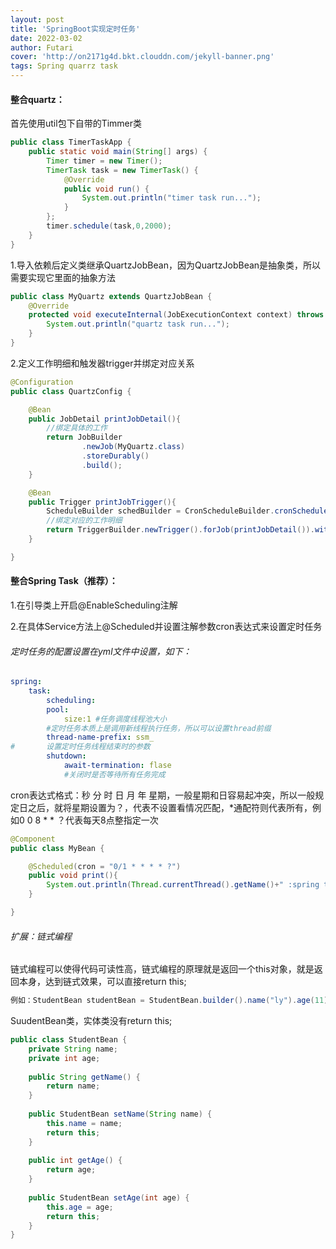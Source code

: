 ```yaml
---
layout: post
title: 'SpringBoot实现定时任务'
date: 2022-03-02
author: Futari
cover: 'http://on2171g4d.bkt.clouddn.com/jekyll-banner.png'
tags: Spring quarrz task
---
```


#### 整合quartz：

首先使用util包下自带的Timmer类

~~~ java
public class TimerTaskApp {
    public static void main(String[] args) {
        Timer timer = new Timer();
        TimerTask task = new TimerTask() {
            @Override
            public void run() {
                System.out.println("timer task run...");
            }
        };
        timer.schedule(task,0,2000);
    }
}

~~~



1.导入依赖后定义类继承QuartzJobBean，因为QuartzJobBean是抽象类，所以需要实现它里面的抽象方法

~~~ java
public class MyQuartz extends QuartzJobBean {
    @Override
    protected void executeInternal(JobExecutionContext context) throws JobExecutionException {
        System.out.println("quartz task run...");
    }
}

~~~



2.定义工作明细和触发器trigger并绑定对应关系

~~~ java
@Configuration
public class QuartzConfig {

    @Bean
    public JobDetail printJobDetail(){
        //绑定具体的工作
        return JobBuilder
                .newJob(MyQuartz.class)
                .storeDurably()
                .build();
    }

    @Bean
    public Trigger printJobTrigger(){
        ScheduleBuilder schedBuilder = CronScheduleBuilder.cronSchedule("0/5 * * * * ?");
        //绑定对应的工作明细
        return TriggerBuilder.newTrigger().forJob(printJobDetail()).withSchedule(schedBuilder).build();
    }

}
~~~



#### 整合Spring Task（推荐）：

1.在引导类上开启@EnableScheduling注解

2.在具体Service方法上@Scheduled并设置注解参数cron表达式来设置定时任务

###### 定时任务的配置设置在yml文件中设置，如下：

~~~ yml
spring:
	task:
		scheduling:
		pool:
			size:1 #任务调度线程池大小
		#定时任务本质上是调用新线程执行任务，所以可以设置thread前缀
		thread-name-prefix: ssm_
#		设置定时任务线程结束时的参数
		shutdown:
			await-termination: flase
			#关闭时是否等待所有任务完成
~~~



cron表达式格式：秒 分 时 日 月 年 星期，一般星期和日容易起冲突，所以一般规定日之后，就将星期设置为？，代表不设置看情况匹配，*通配符则代表所有，例如0 0 8 * * ？代表每天8点整指定一次

~~~ java
@Component
public class MyBean {

    @Scheduled(cron = "0/1 * * * * ?")
    public void print(){
        System.out.println(Thread.currentThread().getName()+" :spring task run...");
    }

}

~~~





###### 扩展：链式编程

链式编程可以使得代码可读性高，链式编程的原理就是返回一个this对象，就是返回本身，达到链式效果，可以直接return this;

~~~java
例如：StudentBean studentBean = StudentBean.builder().name("ly").age(11).build();
~~~

SuudentBean类，实体类没有return this;

~~~ JAVA
public class StudentBean {
	private String name;
	private int age;
	
	public String getName() {
		return name;
	}
 
	public StudentBean setName(String name) {
		this.name = name;
		return this;
	}
 
	public int getAge() {
		return age;
	}
 
	public StudentBean setAge(int age) {
		this.age = age;
		return this;
	}
}
~~~





